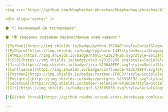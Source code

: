 ```yaml
---
<img src="https://github.com/khaphachao-phrachao/khaphachao-phrachao/blob/main/header.png" />

<div align="center" />

⚫ *🌱 Начинающий QA тестировщик*

⚫ *📚 Уверенно осваиваю перечисленные ниже навыки:*

![Python](https://img.shields.io/badge/python-3670A0?style=Social&logo=python&logoColor=ffdd54)
![PyCharm](https://img.shields.io/badge/pycharm-143?style=Social&logo=pycharm&logoColor=black&color=black&labelColor=green)
![HTML5](https://img.shields.io/badge/html5-%23E34F26.svg?style=Social&logo=html5&logoColor=white)
![CSS3](https://img.shields.io/badge/css3-%231572B6.svg?style=Social&logo=css3&logoColor=white)
![Jira](https://img.shields.io/badge/jira-%230A0FFF.svg?style=Social&logo=jira&?color=767BB3&logoColor=white)
![Confluence](https://img.shields.io/badge/confluence-%23172BF4.svg?style=Social&logo=confluence&logoColor=white)
![Postman](https://img.shields.io/badge/Postman-FF6C37?style=Social&logo=postman&logoColor=white)
![Postgres](https://img.shields.io/badge/postgres-%23316192.svg?style=Social&logo=postgresql&logoColor=white)
![Selenium](https://img.shields.io/badge/-selenium-%43B02A?style=Social&logo=selenium&logoColor=white)
![Git](https://img.shields.io/badge/git-%23F05033.svg?style=Social&logo=git&logoColor=white)

[![GitHub Streak](https://github-readme-streak-stats.herokuapp.com?user=khaphachao-phrachao&theme=nord)](https://git.io/streak-stats)

---
```

